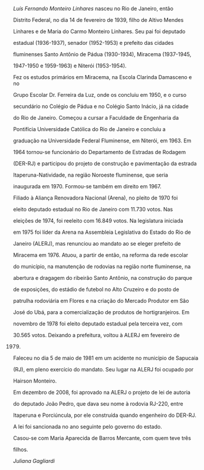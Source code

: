 

*Luís Fernando Monteiro Linhares* nasceu no Rio de Janeiro, então

Distrito Federal, no dia 14 de fevereiro de 1939, filho de Altivo Mendes

Linhares e de Maria do Carmo Monteiro Linhares. Seu pai foi deputado

estadual (1936-1937), senador (1952-1953) e prefeito das cidades

fluminenses Santo Antônio de Pádua (1930-1934), Miracema (1937-1945,

1947-1950 e 1959-1963) e Niterói (1953-1954).



Fez os estudos primários em Miracema, na Escola Clarinda Damasceno e no

Grupo Escolar Dr. Ferreira da Luz, onde os concluiu em 1950, e o curso

secundário no Colégio de Pádua e no Colégio Santo Inácio, já na cidade

do Rio de Janeiro. Começou a cursar a Faculdade de Engenharia da

Pontifícia Universidade Católica do Rio de Janeiro e concluiu a

graduação na Universidade Federal Fluminense, em Niterói, em 1963. Em

1964 tornou-se funcionário do Departamento de Estradas de Rodagem

(DER-RJ) e participou do projeto de construção e pavimentação da estrada

Itaperuna-Natividade, na região Noroeste fluminense, que seria

inaugurada em 1970. Formou-se também em direito em 1967.



Filiado à Aliança Renovadora Nacional (Arena), no pleito de 1970 foi

eleito deputado estadual no Rio de Janeiro com 11.730 votos. Nas

eleições de 1974, foi reeleito com 16.849 votos. Na legislatura iniciada

em 1975 foi líder da Arena na Assembleia Legislativa do Estado do Rio de

Janeiro (ALERJ), mas renunciou ao mandato ao se eleger prefeito de

Miracema em 1976. Atuou, a partir de então, na reforma da rede escolar

do município, na manutenção de rodovias na região norte fluminense, na

abertura e dragagem do ribeirão Santo Antônio, na construção do parque

de exposições, do estádio de futebol no Alto Cruzeiro e do posto de

patrulha rodoviária em Flores e na criação do Mercado Produtor em São

José do Ubá, para a comercialização de produtos de hortigranjeiros. Em

novembro de 1978 foi eleito deputado estadual pela terceira vez, com

30.565 votos. Deixando a prefeitura, voltou à ALERJ em fevereiro de

1979.



Faleceu no dia 5 de maio de 1981 em um acidente no município de Sapucaia

(RJ), em pleno exercício do mandato. Seu lugar na ALERJ foi ocupado por

Hairson Monteiro.



Em dezembro de 2008, foi aprovado na ALERJ o projeto de lei de autoria

do deputado João Pedro, que dava seu nome à rodovia RJ-220, entre

Itaperuna e Porciúncula, por ele construída quando engenheiro do DER-RJ.

A lei foi sancionada no ano seguinte pelo governo do estado.



Casou-se com Maria Aparecida de Barros Mercante, com quem teve três

filhos.



*Juliana Gagliardi*




